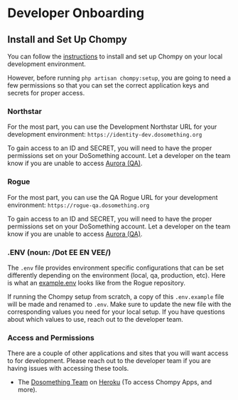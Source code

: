 # Developer Onboarding

## Install and Set Up Chompy

You can follow the [instructions](installation.md) to install and set up Chompy on your local development environment.

However, before running `php artisan chompy:setup`, you are going to need a few permissions so that you can set the correct application keys and secrets for proper access.

### Northstar

For the most part, you can use the Development Northstar URL for your development environment: `https://identity-dev.dosomething.org`

To gain access to an ID and SECRET, you will need to have the proper permissions set on your DoSomething account. Let a developer on the team know if you are unable to access [Aurora (QA)](https://aurora-qa.dosomething.org/clients).

### Rogue

For the most part, you can use the QA Rogue URL for your development environment: `https://rogue-qa.dosomething.org`

To gain access to an ID and SECRET, you will need to have the proper permissions set on your DoSomething account. Let a developer on the team know if you are unable to access [Aurora (QA)](https://aurora-qa.dosomething.org/clients).

### .ENV (noun: /Dot EE EN VEE/)

The `.env` file provides environment specific configurations that can be set differently depending on the environment (local, qa, production, etc). Here is what an [example.env](https://github.com/DoSomething/rogue/blob/master/.env.example) looks like from the Rogue repository.

If running the Chompy setup from scratch, a copy of this `.env.example` file will be made and renamed to `.env`. Make sure to update the new file with the corresponding values you need for your local setup. If you have questions about which values to use, reach out to the developer team.

### Access and Permissions

There are a couple of other applications and sites that you will want access to for development. Please reach out to the developer team if you are having issues with accessing these tools.

- The [Dosomething Team](https://dashboard.heroku.com/teams/dosomething/overview) on [Heroku](https://www.heroku.com/) (To access Chompy Apps, and more).
